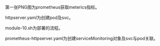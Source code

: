 
第一张PNG图为prometheus获取meterics指标。

httpserver.yaml为创建pod及svc。

module-10.sh为部署的流程。

prometheus-httpserver.yaml为创建serviceMonitoring对象及svc与pod关联。
